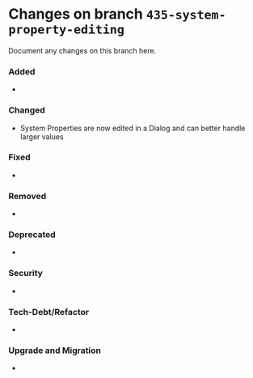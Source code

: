 # Changes on branch `435-system-property-editing`
Document any changes on this branch here.
### Added
-

### Changed
- System Properties are now edited in a Dialog and can better handle larger values

### Fixed
-

### Removed
-

### Deprecated
-

### Security
-

### Tech-Debt/Refactor
-

### Upgrade and Migration
-
